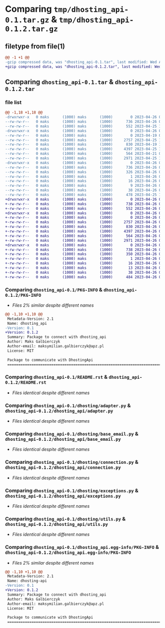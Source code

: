 # Comparing `tmp/dhosting_api-0.1.tar.gz` & `tmp/dhosting_api-0.1.2.tar.gz`

## filetype from file(1)

```diff
@@ -1 +1 @@
-gzip compressed data, was "dhosting_api-0.1.tar", last modified: Wed Apr 26 06:25:25 2023, max compression
+gzip compressed data, was "dhosting_api-0.1.2.tar", last modified: Wed Apr 26 08:28:38 2023, max compression
```

## Comparing `dhosting_api-0.1.tar` & `dhosting_api-0.1.2.tar`

### file list

```diff
@@ -1,18 +1,18 @@
-drwxrwxr-x   0 maks      (1000) maks      (1000)        0 2023-04-26 06:25:25.126963 dhosting_api-0.1/
--rw-rw-r--   0 maks      (1000) maks      (1000)      736 2023-04-26 06:25:25.126963 dhosting_api-0.1/PKG-INFO
--rw-rw-r--   0 maks      (1000) maks      (1000)      552 2023-04-25 13:32:50.000000 dhosting_api-0.1/README.rst
-drwxrwxr-x   0 maks      (1000) maks      (1000)        0 2023-04-26 06:25:25.126963 dhosting_api-0.1/dhosting/
--rw-rw-r--   0 maks      (1000) maks      (1000)        0 2023-04-19 07:56:05.000000 dhosting_api-0.1/dhosting/__init__.py
--rw-rw-r--   0 maks      (1000) maks      (1000)     2757 2023-04-25 11:34:03.000000 dhosting_api-0.1/dhosting/adapter.py
--rw-rw-r--   0 maks      (1000) maks      (1000)      830 2023-04-19 12:47:28.000000 dhosting_api-0.1/dhosting/base_email.py
--rw-rw-r--   0 maks      (1000) maks      (1000)     4397 2023-04-25 12:19:42.000000 dhosting_api-0.1/dhosting/connection.py
--rw-rw-r--   0 maks      (1000) maks      (1000)      564 2023-04-21 06:23:02.000000 dhosting_api-0.1/dhosting/exceptions.py
--rw-rw-r--   0 maks      (1000) maks      (1000)     2971 2023-04-25 11:55:46.000000 dhosting_api-0.1/dhosting/utils.py
-drwxrwxr-x   0 maks      (1000) maks      (1000)        0 2023-04-26 06:25:25.126963 dhosting_api-0.1/dhosting_api.egg-info/
--rw-rw-r--   0 maks      (1000) maks      (1000)      736 2023-04-26 06:25:25.000000 dhosting_api-0.1/dhosting_api.egg-info/PKG-INFO
--rw-rw-r--   0 maks      (1000) maks      (1000)      326 2023-04-26 06:25:25.000000 dhosting_api-0.1/dhosting_api.egg-info/SOURCES.txt
--rw-rw-r--   0 maks      (1000) maks      (1000)        1 2023-04-26 06:25:25.000000 dhosting_api-0.1/dhosting_api.egg-info/dependency_links.txt
--rw-rw-r--   0 maks      (1000) maks      (1000)       16 2023-04-26 06:25:25.000000 dhosting_api-0.1/dhosting_api.egg-info/requires.txt
--rw-rw-r--   0 maks      (1000) maks      (1000)        9 2023-04-26 06:25:25.000000 dhosting_api-0.1/dhosting_api.egg-info/top_level.txt
--rw-rw-r--   0 maks      (1000) maks      (1000)       38 2023-04-26 06:25:25.126963 dhosting_api-0.1/setup.cfg
--rw-rw-r--   0 maks      (1000) maks      (1000)      478 2023-04-25 13:49:58.000000 dhosting_api-0.1/setup.py
+drwxrwxr-x   0 maks      (1000) maks      (1000)        0 2023-04-26 08:28:38.541054 dhosting_api-0.1.2/
+-rw-rw-r--   0 maks      (1000) maks      (1000)      738 2023-04-26 08:28:38.541054 dhosting_api-0.1.2/PKG-INFO
+-rw-rw-r--   0 maks      (1000) maks      (1000)      552 2023-04-26 08:08:44.000000 dhosting_api-0.1.2/README.rst
+drwxrwxr-x   0 maks      (1000) maks      (1000)        0 2023-04-26 08:28:38.541054 dhosting_api-0.1.2/dhosting_api/
+-rw-rw-r--   0 maks      (1000) maks      (1000)        0 2023-04-26 08:08:44.000000 dhosting_api-0.1.2/dhosting_api/__init__.py
+-rw-rw-r--   0 maks      (1000) maks      (1000)     2757 2023-04-26 08:08:44.000000 dhosting_api-0.1.2/dhosting_api/adapter.py
+-rw-rw-r--   0 maks      (1000) maks      (1000)      830 2023-04-26 08:08:44.000000 dhosting_api-0.1.2/dhosting_api/base_email.py
+-rw-rw-r--   0 maks      (1000) maks      (1000)     4397 2023-04-26 08:08:44.000000 dhosting_api-0.1.2/dhosting_api/connection.py
+-rw-rw-r--   0 maks      (1000) maks      (1000)      564 2023-04-26 08:08:44.000000 dhosting_api-0.1.2/dhosting_api/exceptions.py
+-rw-rw-r--   0 maks      (1000) maks      (1000)     2971 2023-04-26 08:08:44.000000 dhosting_api-0.1.2/dhosting_api/utils.py
+drwxrwxr-x   0 maks      (1000) maks      (1000)        0 2023-04-26 08:28:38.541054 dhosting_api-0.1.2/dhosting_api.egg-info/
+-rw-rw-r--   0 maks      (1000) maks      (1000)      738 2023-04-26 08:28:38.000000 dhosting_api-0.1.2/dhosting_api.egg-info/PKG-INFO
+-rw-rw-r--   0 maks      (1000) maks      (1000)      350 2023-04-26 08:28:38.000000 dhosting_api-0.1.2/dhosting_api.egg-info/SOURCES.txt
+-rw-rw-r--   0 maks      (1000) maks      (1000)        1 2023-04-26 08:28:38.000000 dhosting_api-0.1.2/dhosting_api.egg-info/dependency_links.txt
+-rw-rw-r--   0 maks      (1000) maks      (1000)       16 2023-04-26 08:28:38.000000 dhosting_api-0.1.2/dhosting_api.egg-info/requires.txt
+-rw-rw-r--   0 maks      (1000) maks      (1000)       13 2023-04-26 08:28:38.000000 dhosting_api-0.1.2/dhosting_api.egg-info/top_level.txt
+-rw-rw-r--   0 maks      (1000) maks      (1000)       38 2023-04-26 08:28:38.541054 dhosting_api-0.1.2/setup.cfg
+-rw-rw-r--   0 maks      (1000) maks      (1000)      484 2023-04-26 08:27:45.000000 dhosting_api-0.1.2/setup.py
```

### Comparing `dhosting_api-0.1/PKG-INFO` & `dhosting_api-0.1.2/PKG-INFO`

 * *Files 2% similar despite different names*

```diff
@@ -1,10 +1,10 @@
 Metadata-Version: 2.1
 Name: dhosting_api
-Version: 0.1
+Version: 0.1.2
 Summary: Package to connect with dhosting_api
 Author: Maks Galbierczyk
 Author-email: maksymilian.galbierczyk@apz.pl
 License: MIT
 
 Package to communicate with DhostingApi
 ===============================================================================
```

### Comparing `dhosting_api-0.1/README.rst` & `dhosting_api-0.1.2/README.rst`

 * *Files identical despite different names*

### Comparing `dhosting_api-0.1/dhosting/adapter.py` & `dhosting_api-0.1.2/dhosting_api/adapter.py`

 * *Files identical despite different names*

### Comparing `dhosting_api-0.1/dhosting/base_email.py` & `dhosting_api-0.1.2/dhosting_api/base_email.py`

 * *Files identical despite different names*

### Comparing `dhosting_api-0.1/dhosting/connection.py` & `dhosting_api-0.1.2/dhosting_api/connection.py`

 * *Files identical despite different names*

### Comparing `dhosting_api-0.1/dhosting/exceptions.py` & `dhosting_api-0.1.2/dhosting_api/exceptions.py`

 * *Files identical despite different names*

### Comparing `dhosting_api-0.1/dhosting/utils.py` & `dhosting_api-0.1.2/dhosting_api/utils.py`

 * *Files identical despite different names*

### Comparing `dhosting_api-0.1/dhosting_api.egg-info/PKG-INFO` & `dhosting_api-0.1.2/dhosting_api.egg-info/PKG-INFO`

 * *Files 2% similar despite different names*

```diff
@@ -1,10 +1,10 @@
 Metadata-Version: 2.1
 Name: dhosting-api
-Version: 0.1
+Version: 0.1.2
 Summary: Package to connect with dhosting_api
 Author: Maks Galbierczyk
 Author-email: maksymilian.galbierczyk@apz.pl
 License: MIT
 
 Package to communicate with DhostingApi
 ===============================================================================
```

